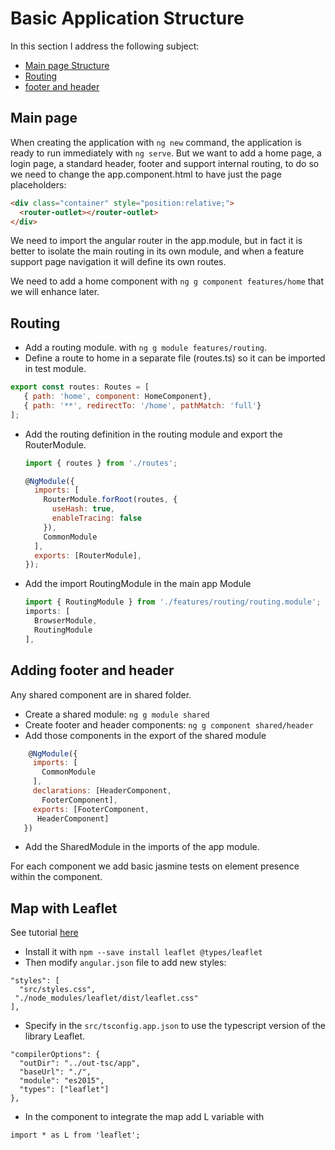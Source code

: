 # Basic Application Structure
In this section I address the following subject:
* [Main page Structure](#main-page)
* [Routing](#routing)
* [footer and header](#adding-footer-and-header)

## Main page
When creating the application with `ng new` command, the application is ready to run immediately with `ng serve`. But we want to add a home page, a login page, a standard header, footer and support internal routing, to do so we need to change the app.component.html to have just the page placeholders:
```html
<div class="container" style="position:relative;">
  <router-outlet></router-outlet>
</div>
```
We need to import the angular router in the app.module, but in fact it is better to isolate the main routing in its own module, and when a feature support page navigation it will define its own routes.

We need to add a home component with `ng g component features/home` that we will enhance later.

## Routing
* Add a routing module. with `ng g module features/routing`.
* Define a route to home in a separate file (routes.ts) so it can be imported in test module.

 ```javascript
 export const routes: Routes = [
    { path: 'home', component: HomeComponent},
    { path: '**', redirectTo: '/home', pathMatch: 'full'}
 ];
 ```
* Add the routing definition in the routing module and export the RouterModule.

  ```javascript
  import { routes } from './routes';

  @NgModule({
    imports: [
      RouterModule.forRoot(routes, {
        useHash: true,
        enableTracing: false
      }),
      CommonModule
    ],
    exports: [RouterModule],
  });
  ```

* Add the import RoutingModule in the main app Module
  ```javascript
  import { RoutingModule } from './features/routing/routing.module';
  imports: [
    BrowserModule,
    RoutingModule
  ],
  ```

## Adding footer and header
Any shared component are in shared folder.
* Create a shared module: `ng g module shared`
* Create footer and header components: `ng g component shared/header`
* Add those components in the export of the shared module
 ```javascript
     @NgModule({
      imports: [
        CommonModule
      ],
      declarations: [HeaderComponent,
        FooterComponent],
      exports: [FooterComponent,
       HeaderComponent]
    })
 ```
* Add the SharedModule in the imports of the app module.

For each component we add basic jasmine tests on element presence within the component.

## Map with Leaflet
See tutorial [here](https://leafletjs.com/examples.html)

* Install it with `npm --save install leaflet @types/leaflet`
* Then modify `angular.json` file to add new styles:
```
"styles": [
  "src/styles.css",
 "./node_modules/leaflet/dist/leaflet.css"
],
```
* Specify in the `src/tsconfig.app.json` to use the typescript version of the library Leaflet.
```
"compilerOptions": {
  "outDir": "../out-tsc/app",
  "baseUrl": "./",
  "module": "es2015",
  "types": ["leaflet"]
},
```
* In the component to integrate the map add L variable with
```
import * as L from 'leaflet';
```
